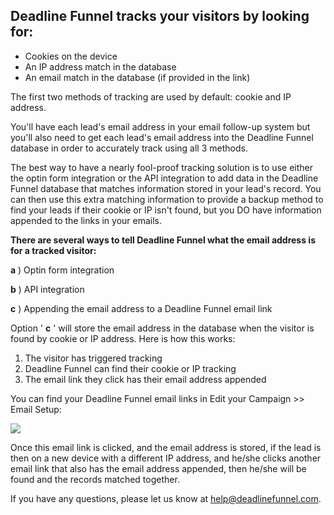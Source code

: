 ##  Deadline Funnel tracks your visitors by looking for:

  * Cookies on the device
  * An IP address match in the database
  * An email match in the database (if provided in the link)

The first two methods of tracking are used by default: cookie and IP address.

You'll have each lead's email address in your email follow-up system but
you'll also need to get each lead's email address into the Deadline Funnel
database in order to accurately track using all 3 methods.

The best way to have a nearly fool-proof tracking solution is to use either
the optin form integration or the API integration to add data in the Deadline
Funnel database that matches information stored in your lead's record. You can
then use this extra matching information to provide a backup method to find
your leads if their cookie or IP isn't found, but you DO have information
appended to the links in your emails.

**There are several ways to tell Deadline Funnel what the email address is for
a tracked visitor:**

**a** ) Optin form integration

**b** ) API integration

**c** ) Appending the email address to a Deadline Funnel email link

Option ' **c** ' will store the email address in the database when the visitor
is found by cookie or IP address. Here is how this works:

  1. The visitor has triggered tracking
  2. Deadline Funnel can find their cookie or IP tracking
  3. The email link they click has their email address appended

You can find your Deadline Funnel email links in Edit your Campaign >> Email
Setup:

![](https://d33v4339jhl8k0.cloudfront.net/docs/assets/53974d6ce4b0c76107b109d1/images/5a8365522c7d3a4a4199170d/file-v74p6HYgfH.png)

Once this email link is clicked, and the email address is stored, if the lead
is then on a new device with a different IP address, and he/she clicks another
email link that also has the email address appended, then he/she will be found
and the records matched together.

If you have any questions, please let us know at
[help@deadlinefunnel.com](mailto:mailto:help@deadlinefunnel.com).

